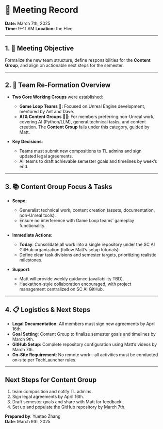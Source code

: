 # 📅 Meeting Record

**Date:** March 7th, 2025  
**Time:** 9–11 AM 
**Location:** the Hive

---

## 1. 🎯 Meeting Objective  
Formalize the new team structure, define responsibilities for the **Content Group**, and align on actionable next steps for the semester.  

---

## 2. 👥 Team Re-Formation Overview  
- **Two Core Working Groups** were established:  
  - **Game Loop Teams** 👾: Focused on Unreal Engine development, mentored by Ant and Dave.  
  - **AI & Content Groups** 🤖📝: For members preferring non-Unreal work, covering AI (Python/LLM), general technical tasks, and content creation. The **Content Group** falls under this category, guided by Matt.  

- **Key Decisions**:  
  - Teams must submit new compositions to TL admins and sign updated legal agreements.  
  - All teams to draft achievable semester goals and timelines by week’s end.  

---

## 3. 📚 Content Group Focus & Tasks  
- **Scope**:  
  - Generalist technical work, content creation (assets, documentation, non-Unreal tools).  
  - Ensure no interference with Game Loop teams’ gameplay functionality.  

- **Immediate Actions**:  
  - **Today**: Consolidate all work into a single repository under the SC AI GitHub organization (follow Matt’s setup tutorials).  
  - Define clear task divisions and semester targets, prioritizing realistic milestones.  

- **Support**:  
  - Matt will provide weekly guidance (availability TBD).  
  - Hackathon-style collaboration encouraged, with project management centralized on SC AI GitHub.  

---

## 4. 📋 Logistics & Next Steps  
- **Legal Documentation**: All members must sign new agreements by April 16th.  
- **Goal Setting**: Content Group to finalize semester goals and timelines by March 9th.  
- **GitHub Setup**: Complete repository configuration using Matt’s videos by March 7th.  
- **On-Site Requirement**: No remote work—all activities must be conducted on-site per TechLauncher rules.  

---

## Next Steps for Content Group  
1. team composition and notify TL admins.  
2. Sign legal agreements by April 16th.  
3. Draft semester goals and share with Matt for feedback.  
4. Set up and populate the GitHub repository by March 7th.

**Prepared by**: Yuetao Zhang  
**Date**: March 9th, 2025 

